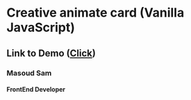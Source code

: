 # Creative animate card (Vanilla JavaScript)

## Link to Demo ([Click]())

### Masoud Sam
#### FrontEnd Developer